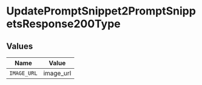 # UpdatePromptSnippet2PromptSnippetsResponse200Type


## Values

| Name        | Value       |
| ----------- | ----------- |
| `IMAGE_URL` | image_url   |